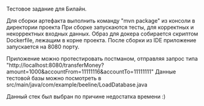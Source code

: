 Тестовое задание для Билайн.

Для сборки артефакта выполнить команду "mvn package" из консоли в директории проекта
При сборке запускаются тесты, для корректных и некорректных входных данных.
Образ для докера собирается скриптом Dockerfile, лежащим в корне проекта.
После сборки из IDE приложение запускается на 8080 порту.

Приложение можно протестировать постманом, отправляя запрос типа
"http://localhost:8080/transferMoney?amount=1000&accountFrom=11111116&accountTo=11111111"
Данные тестовой базы можно посмотреть в src/main/java/com/example/beeline/LoadDatabase.java

Данный стек был выбран по причине недостатка времени :)